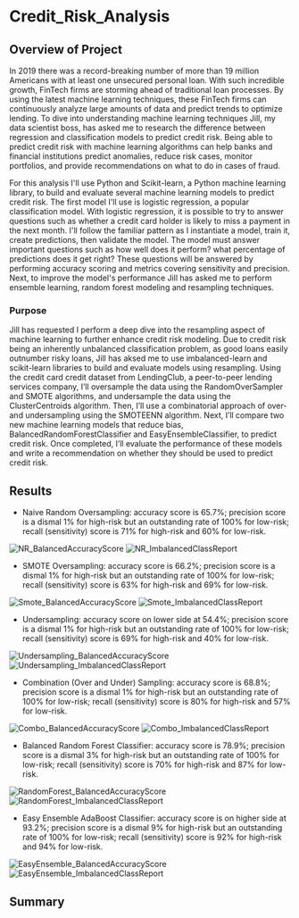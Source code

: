 # Credit_Risk_Analysis

## Overview of Project
In 2019 there was a record-breaking number of more than 19 million Americans with at least one unsecured personal loan. With such incredible growth, FinTech firms are storming ahead of traditional loan processes. By using the latest machine learning techniques, these FinTech firms can continuously analyze large amounts of data and predict trends to optimize lending.  To dive into understanding machine learning techniques Jill, my data scientist boss, has asked me to research the difference between regression and classification models to predict credit risk.  Being able to predict credit risk with machine learning algorithms can help banks and financial institutions predict anomalies, reduce risk cases, monitor portfolios, and provide recommendations on what to do in cases of fraud.    

For this analysis I'll use Python and Scikit-learn, a Python machine learning library, to build and evaluate several machine learning models to predict credit risk.  The first model I'll use is logistic regression, a popular classification model.  With logistic regression, it is possible to try to answer questions such as whether a credit card holder is likely to miss a payment in the next month.  I'll follow the familiar pattern as I instantiate a model, train it, create predictions, then validate the model.  The model must answer important questions such as how well does it perform? what percentage of predictions does it get right?  These questions will be answered by performing accuracy scoring and metrics covering sensitivity and precision.  Next, to improve the model's performance Jill has asked me to perform ensemble learning, random forest modeling and resampling techniques.

### Purpose
Jill has requested I perform a deep dive into the resampling aspect of machine learning to further enhance credit risk modeling.  Due to credit risk being an inherently unbalanced classification problem, as good loans easily outnumber risky loans, Jill has aksed me to use imbalanced-learn and scikit-learn libraries to build and evaluate models using resampling.  Using the credit card credit dataset from LendingClub, a peer-to-peer lending services company, I’ll oversample the data using the RandomOverSampler and SMOTE algorithms, and undersample the data using the ClusterCentroids algorithm. Then, I’ll use a combinatorial approach of over- and undersampling using the SMOTEENN algorithm. Next, I’ll compare two new machine learning models that reduce bias, BalancedRandomForestClassifier and EasyEnsembleClassifier, to predict credit risk. Once completed, I’ll evaluate the performance of these models and write a recommendation on whether they should be used to predict credit risk.

## Results

*  Naive Random Oversampling:  accuracy score is 65.7%; precision score is a dismal 1% for high-risk but an outstanding rate of 100% for low-risk; recall (sensitivity) score is 71% for high-risk and 60% for low-risk.

![NR_BalancedAccuracyScore](https://raw.githubusercontent.com/JBro-Birds/Credit_Risk_Analysis/master/support_readme_images/NR_BalancedAccuracyScore.png)
![NR_ImbalancedClassReport](https://raw.githubusercontent.com/JBro-Birds/Credit_Risk_Analysis/master/support_readme_images/NR_ImbalancedClassReport.png)

*  SMOTE Oversampling:  accuracy score is 66.2%; precision score is a dismal 1% for high-risk but an outstanding rate of 100% for low-risk; recall (sensitivity) score is 63% for high-risk and 69% for low-risk.

![Smote_BalancedAccuracyScore](https://raw.githubusercontent.com/JBro-Birds/Credit_Risk_Analysis/master/support_readme_images/Smote_BalancedAccuracyScore.png)
![Smote_ImbalancedClassReport](https://raw.githubusercontent.com/JBro-Birds/Credit_Risk_Analysis/master/support_readme_images/Smote_ImbalancedClassReport.png)

*  Undersampling:  accuracy score on lower side at 54.4%; precision score is a dismal 1% for high-risk but an outstanding rate of 100% for low-risk; recall (sensitivity) score is 69% for high-risk and 40% for low-risk.

![Undersampling_BalancedAccuracyScore](https://raw.githubusercontent.com/JBro-Birds/Credit_Risk_Analysis/master/support_readme_images/Undersampling_BalancedAccuracyScore.png)
![Undersampling_ImbalancedClassReport](https://raw.githubusercontent.com/JBro-Birds/Credit_Risk_Analysis/master/support_readme_images/Undersampling_ImbalancedClassReport.png)

*  Combination (Over and Under) Sampling:  accuracy score is 68.8%; precision score is a dismal 1% for high-risk but an outstanding rate of 100% for low-risk; recall (sensitivity) score is 80% for high-risk and 57% for low-risk.

![Combo_BalancedAccuracyScore](https://raw.githubusercontent.com/JBro-Birds/Credit_Risk_Analysis/master/support_readme_images/Combo_BalancedAccuracyScore.png)
![Combo_ImbalancedClassReport](https://raw.githubusercontent.com/JBro-Birds/Credit_Risk_Analysis/master/support_readme_images/Combo_ImbalancedClassReport.png)

*  Balanced Random Forest Classifier:  accuracy score is 78.9%; precision score is a dismal 3% for high-risk but an outstanding rate of 100% for low-risk; recall (sensitivity) score is 70% for high-risk and 87% for low-risk.

![RandomForest_BalancedAccuracyScore](https://raw.githubusercontent.com/JBro-Birds/Credit_Risk_Analysis/master/support_readme_images/RandomForest_BalancedAccuracyScore.png)
![RandomForest_ImbalancedClassReport](https://raw.githubusercontent.com/JBro-Birds/Credit_Risk_Analysis/master/support_readme_images/RandomForest_ImbalancedClassReport.png)

*  Easy Ensemble AdaBoost Classifier:  accuracy score is on higher side at 93.2%; precision score is a dismal 9% for high-risk but an outstanding rate of 100% for low-risk; recall (sensitivity) score is 92% for high-risk and 94% for low-risk.

![EasyEnsemble_BalancedAccuracyScore](https://raw.githubusercontent.com/JBro-Birds/Credit_Risk_Analysis/master/support_readme_images/EasyEnsemble_BalancedAccuracyScore.png)
![EasyEnsemble_ImbalancedClassReport](https://raw.githubusercontent.com/JBro-Birds/Credit_Risk_Analysis/master/support_readme_images/EasyEnsemble_ImbalancedClassReport.png)

## Summary


 
